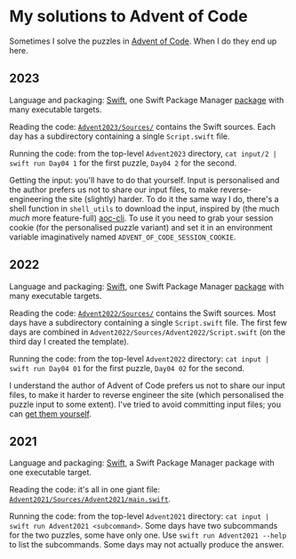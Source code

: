 # My solutions to Advent of Code

Sometimes I solve the puzzles in [Advent of Code](https://adventofcode.com/). When I do they end up here.

## 2023

Language and packaging: [Swift](https://developer.apple.com/swift/), one Swift
Package Manager [package](Advent2023/Package.swift) with many executable
targets.

Reading the code: [`Advent2023/Sources/`](Advent2023/Sources) contains the Swift
sources. Each day has a subdirectory containing a single `Script.swift` file. 

Running the code: from the top-level `Advent2023` directory, `cat input/2 |
swift run Day04 1` for the first puzzle, `Day04 2` for the second.

Getting the input: you'll have to do that yourself. Input is personalised and
the author prefers us not to share our input files, to make reverse-engineering
the site (slightly) harder. To do it the same way I do, there's a shell function
in `shell_utils` to download the input, inspired by (the much _much_ more
feature-full) [aoc-cli](https://github.com/scarvalhojr/aoc-cli). To use it you
need to grab your session cookie (for the personalised puzzle variant) and set
it in an environment variable imaginatively named
`ADVENT_OF_CODE_SESSION_COOKIE`.

## 2022

Language and packaging: [Swift](https://developer.apple.com/swift/), one Swift
Package Manager [package](Advent2022/Package.swift) with many executable
targets.

Reading the code: [`Advent2022/Sources/`](Advent2022/Sources) contains the Swift
sources. Most days have a subdirectory containing a single `Script.swift` file.
The first few days are combined in `Advent2022/Sources/Advent2022/Script.swift`
(on the third day I created the template).

Running the code: from the top-level `Advent2022` directory: `cat input | swift
run Day04 01` for the first puzzle, `Day04 02` for the second.

I understand the author of Advent of Code prefers us not to share our input
files, to make it harder to reverse engineer the site (which personalised the
puzzle input to some extent). I've tried to avoid committing input files; you
can [get them yourself](https://adventofcode.com/2022).

## 2021

Language and packaging: [Swift](https://developer.apple.com/swift/), a Swift
Package Manager package with one executable target.

Reading the code: it's all in one giant file:
[`Advent2021/Sources/Advent2021/main.swift`](Advent2021/sources/Advent2021/main.swift).

Running the code: from the top-level `Advent2021` directory: `cat input | swift
run Advent2021 <subcommand>`. Some days have two subcommands for the
two puzzles, some have only one. Use `swift run Advent2021 --help` to list the subcommands. Some days may not actually produce the answer.
